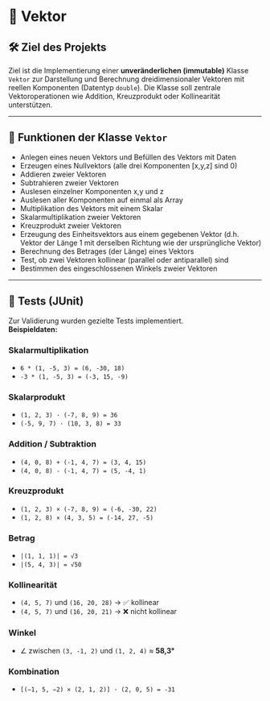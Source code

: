 # 📐 Vektor

## 🛠️ Ziel des Projekts

Ziel ist die Implementierung einer **unveränderlichen (immutable)** Klasse `Vektor` zur Darstellung und Berechnung dreidimensionaler Vektoren mit reellen Komponenten (Datentyp `double`). Die Klasse soll zentrale Vektoroperationen wie Addition, Kreuzprodukt oder Kollinearität unterstützen.

---

## 🔧 Funktionen der Klasse `Vektor`

- Anlegen eines neuen Vektors und Befüllen des Vektors mit Daten
- Erzeugen eines Nullvektors (alle drei Komponenten [x,y,z] sind 0)
- Addieren zweier Vektoren
- Subtrahieren zweier Vektoren
- Auslesen einzelner Komponenten x,y und z
- Auslesen aller Komponenten auf einmal als Array
- Multiplikation des Vektors mit einem Skalar
- Skalarmultiplikation zweier Vektoren
- Kreuzprodukt zweier Vektoren
- Erzeugung des Einheitsvektors aus einem gegebenen Vektor (d.h. Vektor der Länge 1 mit derselben Richtung wie der ursprüngliche Vektor)
- Berechnung des Betrages (der Länge) eines Vektors
- Test, ob zwei Vektoren kollinear (parallel oder antiparallel) sind
- Bestimmen des eingeschlossenen Winkels zweier Vektoren
---

## 🧪 Tests (JUnit)

Zur Validierung wurden gezielte Tests implementiert.  
**Beispieldaten:**

### Skalarmultiplikation
- `6 * (1, -5, 3) = (6, -30, 18)`
- `-3 * (1, -5, 3) = (-3, 15, -9)`

### Skalarprodukt
- `(1, 2, 3) · (-7, 8, 9) = 36`
- `(-5, 9, 7) · (10, 3, 8) = 33`

### Addition / Subtraktion
- `(4, 0, 8) + (-1, 4, 7) = (3, 4, 15)`
- `(4, 0, 8) - (-1, 4, 7) = (5, -4, 1)`

### Kreuzprodukt
- `(1, 2, 3) × (-7, 8, 9) = (-6, -30, 22)`
- `(1, 2, 8) × (4, 3, 5) = (-14, 27, -5)`

### Betrag
- `|(1, 1, 1)| = √3`
- `|(5, 4, 3)| = √50`

### Kollinearität
- `(4, 5, 7)` und `(16, 20, 28)` → ✅ kollinear  
- `(4, 5, 7)` und `(16, 20, 21)` → ❌ nicht kollinear

### Winkel
- ∠ zwischen `(3, -1, 2)` und `(1, 2, 4)` ≈ **58,3°**

### Kombination
- `[(−1, 5, −2) × (2, 1, 2)] · (2, 0, 5) = -31`
